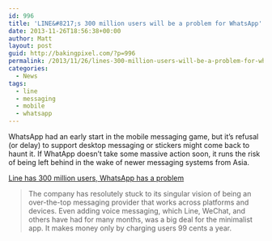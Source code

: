 ```yaml
---
id: 996
title: 'LINE&#8217;s 300 million users will be a problem for WhatsApp'
date: 2013-11-26T18:56:38+00:00
author: Matt
layout: post
guid: http://bakingpixel.com/?p=996
permalink: /2013/11/26/lines-300-million-users-will-be-a-problem-for-whatsapp/
categories:
  - News
tags:
  - line
  - messaging
  - mobile
  - whatsapp
---
```

WhatsApp had an early start in the mobile messaging game, but it&#8217;s refusal (or delay) to support desktop messaging or stickers might come back to haunt it. If WhatApp doesn&#8217;t take some massive action soon, it runs the risk of being left behind in the wake of newer messaging systems from Asia.

[Line has 300 million users, WhatsApp has a problem](http://pandodaily.com/2013/11/25/line-has-300-million-users-whatsapp-has-a-problem/)

> The company has resolutely stuck to its singular vision of being an over-the-top messaging provider that works across platforms and devices. Even adding voice messaging, which Line, WeChat, and others have had for many months, was a big deal for the minimalist app. It makes money only by charging users 99 cents a year.